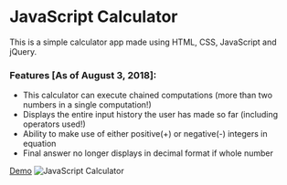 # JavaScript Calculator

This is a simple calculator app made using HTML, CSS, JavaScript and jQuery. 

### Features [As of August 3, 2018]:
 * This calculator can execute chained computations (more than two numbers in a single computation!)
 * Displays the entire input history the user has made so far (including operators used!)
 * Ability to make use of either positive(+) or negative(-) integers in equation
 * Final answer no longer displays in decimal format if whole number

[Demo](<https://bfgonzalez.github.io/calculator>)
<img src="https://lh3.googleusercontent.com/p6j15EhPPQZEKEkf2znQYG7h0yX7cwgCh7dWlF9UJQQrKuwvR7h9hoM6V46J7cBj5j_McV-4dgU6-VM-Qlcck-UzEE6gfO6zj2iIXNszsMIYLucMklkjwLH5lnaGJ4saelNInEzEzA=w2400" alt="JavaScript Calculator">
